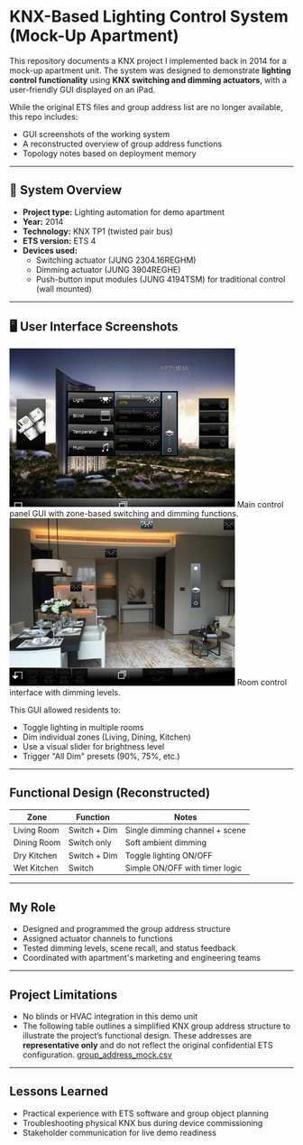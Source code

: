 # KNX-Based Lighting Control System (Mock-Up Apartment)

This repository documents a KNX project I implemented back in 2014 for a mock-up apartment unit. The system was designed to demonstrate **lighting control functionality** using **KNX switching and dimming actuators**, with a user-friendly GUI displayed on an iPad.

While the original ETS files and group address list are no longer available, this repo includes:
- GUI screenshots of the working system
- A reconstructed overview of group address functions
- Topology notes based on deployment memory

---

## 🔧 System Overview

- **Project type:** Lighting automation for demo apartment
- **Year:** 2014
- **Technology:** KNX TP1 (twisted pair bus)
- **ETS version:** ETS 4
- **Devices used:**
  - Switching actuator (JUNG 2304.16REGHM)
  - Dimming actuator (JUNG 3904REGHE)
  - Push-button input modules (JUNG 4194TSM) for traditional control (wall mounted)
---

## 🖥️ User Interface Screenshots

<img src="images/gui_main_panel.png" width="400">
Main control panel GUI with zone-based switching and dimming functions.


<img src="images/gui_room_controls.png" width="400">
Room control interface with dimming levels.

This GUI allowed residents to:
- Toggle lighting in multiple rooms
- Dim individual zones (Living, Dining, Kitchen)
- Use a visual slider for brightness level
- Trigger "All Dim" presets (90%, 75%, etc.)

---

## Functional Design (Reconstructed)

| Zone               | Function         | Notes                          |
|--------------------|------------------|--------------------------------|
| Living Room        | Switch + Dim     | Single dimming channel + scene |
| Dining Room        | Switch only      | Soft ambient dimming           |
| Dry Kitchen        | Switch + Dim     | Toggle lighting ON/OFF         |
| Wet Kitchen        | Switch           | Simple ON/OFF with timer logic |

---

## My Role

- Designed and programmed the group address structure
- Assigned actuator channels to functions
- Tested dimming levels, scene recall, and status feedback
- Coordinated with apartment's marketing and engineering teams

---

## Project Limitations

- No blinds or HVAC integration in this demo unit
- The following table outlines a simplified KNX group address structure to illustrate the project’s functional design. These addresses are **representative only** and do not reflect the original confidential ETS configuration.
[group_address_mock.csv](group_address_mock.csv)
---

## Lessons Learned

- Practical experience with ETS software and group object planning
- Troubleshooting physical KNX bus during device commissioning
- Stakeholder communication for live demo readiness
